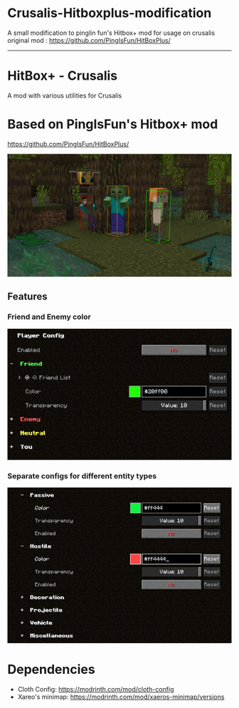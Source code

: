 
# Crusalis-Hitboxplus-modification
A small modification to pinglin fun's Hitbox+ mod for usage on crusalis
original mod : https://github.com/PingIsFun/HitBoxPlus/


<!-- modrinth_exclude.end -->

---
# HitBox+ - Crusalis

A mod with various utilities for Crusalis 

# Based on PingIsFun's Hitbox+ mod
https://github.com/PingIsFun/HitBoxPlus/

![showcase](https://raw.githubusercontent.com/PingIsFun/HitBoxPlus/1.19/assets/readme/showcase.png)

## Features

### Friend and Enemy color

![player config](https://raw.githubusercontent.com/PingIsFun/HitBoxPlus/1.19/assets/readme/player_config.png)

### Separate configs for different entity types

![entity config](https://raw.githubusercontent.com/PingIsFun/HitBoxPlus/1.19/assets/readme/entity_config.png)


# Dependencies

- Cloth Config: https://modrinth.com/mod/cloth-config
- Xareo's minimap: https://modrinth.com/mod/xaeros-minimap/versions
